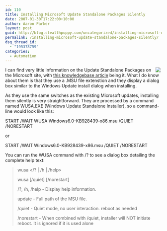 ```yaml
---
id: 110
title: Installing Microsoft Update Standalone Packages Silently
date: 2007-01-30T17:22:00+10:00
author: Aaron Parker
layout: post
guid: http://blog.stealthpuppy.com/uncategorized/installing-microsoft-update-standalone-packages-silently
permalink: /installing-microsoft-update-standalone-packages-silently/
dsq_thread_id:
  - "195378759"
categories:
  - Automation
---
```

<img border="0" align="right" src="{{site.baseurl}}.com/media/2007/01/1000.14.770.UpdatePackage.png" hspace="4" />I can find very little information on the Update Standalone Packages on the Microsoft site, with [this knowledgebase article](http://support.microsoft.com/kb/928636) being it. What I do know about them is that they use a .MSU file extenstion and they display a dialog box similar to the Windows Update install dialog when installing.

As they use the same switches as the existing Microsoft updates, installing them silently is very straightforward. They are processed by a command named WUSA.EXE (Windows Update Standalone Installer), so a command-line would look like this:

<p class="console">
  START /WAIT WUSA Windows6.0-KB928439-x86.msu /QUIET /NORESTART
</p>

or

<p class="console">
  START /WAIT Windows6.0-KB928439-x86.msu /QUIET /NORESTART
</p>

You can run the WUSA command with /? to see a dialog box detailing the complete help text:

> wusa </? | /h | /help>
> 
> wusa <update> \[/quiet\] \[/norestart\]
> 
> /?, /h, /help - Display help information.
> 
> update - Full path of the MSU file.
> 
> /quiet - Quiet mode, no user interaction. reboot as needed
> 
> /norestart - When combined with /quiet, installer will NOT initiate reboot. It is ignored if it is used alone